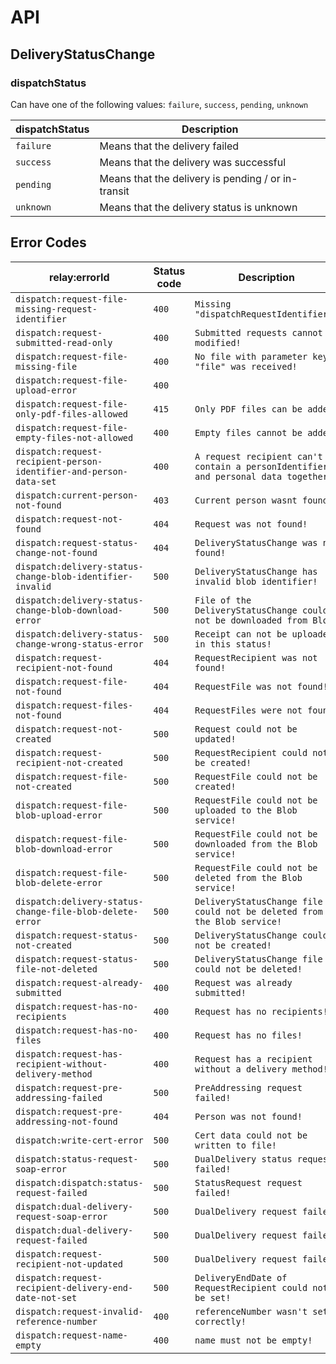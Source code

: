 # API

## DeliveryStatusChange

### dispatchStatus

Can have one of the following values: `failure`, `success`, `pending`, `unknown`

| dispatchStatus | Description                                        |
|----------------|----------------------------------------------------|
| `failure`      | Means that the delivery failed                     |
| `success`      | Means that the delivery was successful             |
| `pending`      | Means that the delivery is pending / or in-transit |
| `unknown`      | Means that the delivery status is unknown          |

## Error Codes

| relay:errorId                                                      | Status code | Description                                                                        |
|--------------------------------------------------------------------|-------------|------------------------------------------------------------------------------------|
| `dispatch:request-file-missing-request-identifier`                 | `400`       | `Missing "dispatchRequestIdentifier"!`                                             |
| `dispatch:request-submitted-read-only`                             | `400`       | `Submitted requests cannot be modified!`                                           |
| `dispatch:request-file-missing-file`                               | `400`       | `No file with parameter key "file" was received!`                                  |
| `dispatch:request-file-upload-error`                               | `400`       |                                                                                    |
| `dispatch:request-file-only-pdf-files-allowed`                     | `415`       | `Only PDF files can be added!`                                                     |
| `dispatch:request-file-empty-files-not-allowed`                    | `400`       | `Empty files cannot be added!`                                                     |
| `dispatch:request-recipient-person-identifier-and-person-data-set` | `400`       | `A request recipient can't contain a personIdentifier and personal data together!` |
| `dispatch:current-person-not-found`                                | `403`       | `Current person wasnt found!`                                                      |
| `dispatch:request-not-found`                                       | `404`       | `Request was not found!`                                                           |
| `dispatch:request-status-change-not-found`                         | `404`       | `DeliveryStatusChange was not found!`                                              |
| `dispatch:delivery-status-change-blob-identifier-invalid`          | `500`       | `DeliveryStatusChange has invalid blob identifier!`                                |
| `dispatch:delivery-status-change-blob-download-error`              | `500`       | `File of the DeliveryStatusChange could not be downloaded from Blob!`              |
| `dispatch:delivery-status-change-wrong-status-error`               | `500`       | `Receipt can not be uploaded in this status!`               |
| `dispatch:request-recipient-not-found`                             | `404`       | `RequestRecipient was not found!`                                                  |
| `dispatch:request-file-not-found`                                  | `404`       | `RequestFile was not found!`                                                       |
| `dispatch:request-files-not-found`                                 | `404`       | `RequestFiles were not found!`                                                     |
| `dispatch:request-not-created`                                     | `500`       | `Request could not be updated!`                                                    |
| `dispatch:request-recipient-not-created`                           | `500`       | `RequestRecipient could not be created!`                                           |
| `dispatch:request-file-not-created`                                | `500`       | `RequestFile could not be created!`                                                |
| `dispatch:request-file-blob-upload-error`                          | `500`       | `RequestFile could not be uploaded to the Blob service!`                           |
| `dispatch:request-file-blob-download-error`                        | `500`       | `RequestFile could not be downloaded from the Blob service!`                       |
| `dispatch:request-file-blob-delete-error`                          | `500`       | `RequestFile could not be deleted from the Blob service!`                          |
| `dispatch:delivery-status-change-file-blob-delete-error`           | `500`       | `DeliveryStatusChange file could not be deleted from the Blob service!`            |
| `dispatch:request-status-not-created`                              | `500`       | `DeliveryStatusChange could not be created!`                                       |
| `dispatch:request-status-file-not-deleted`                         | `500`       | `DeliveryStatusChange file could not be deleted!`                                       |
| `dispatch:request-already-submitted`                               | `400`       | `Request was already submitted!`                                                   |
| `dispatch:request-has-no-recipients`                               | `400`       | `Request has no recipients!`                                                       |
| `dispatch:request-has-no-files`                                    | `400`       | `Request has no files!`                                                            |
| `dispatch:request-has-recipient-without-delivery-method`           | `400`       | `Request has a recipient without a delivery method!`                               |
| `dispatch:request-pre-addressing-failed`                           | `500`       | `PreAddressing request failed!`                                                    |
| `dispatch:request-pre-addressing-not-found`                        | `404`       | `Person was not found!`                                                            |
| `dispatch:write-cert-error`                                        | `500`       | `Cert data could not be written to file!`                                          |
| `dispatch:status-request-soap-error`                               | `500`       | `DualDelivery status request failed!`                                              |
| `dispatch:dispatch:status-request-failed`                          | `500`       | `StatusRequest request failed!`                                                    |
| `dispatch:dual-delivery-request-soap-error`                        | `500`       | `DualDelivery request failed!`                                                     |
| `dispatch:dual-delivery-request-failed`                            | `500`       | `DualDelivery request failed!`                                                     |
| `dispatch:request-recipient-not-updated`                           | `500`       | `DualDelivery request failed!`                                                     |
| `dispatch:request-recipient-delivery-end-date-not-set`             | `500`       | `DeliveryEndDate of RequestRecipient could not be set!`                            |
| `dispatch:request-invalid-reference-number`                        | `400`       | `referenceNumber wasn't set correctly!`                                            |
| `dispatch:request-name-empty`                                      | `400`       | `name must not be empty!`                                                          |
